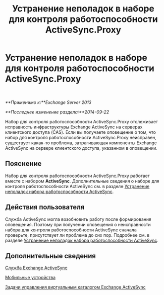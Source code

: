 ﻿---
title: Устранение неполадок в наборе для контроля работоспособности ActiveSync.Proxy
TOCTitle: Устранение неполадок в наборе для контроля работоспособности ActiveSync.Proxy
ms:assetid: f10acbb8-4d2e-43fb-b3a5-6dbb7a529e04
ms:mtpsurl: https://technet.microsoft.com/ru-ru/library/ms.exch.scom.activesync.proxy(v=EXCHG.150)
ms:contentKeyID: 53275675
ms.date: 11/14/2015
mtps_version: v=EXCHG.150
ms.translationtype: HT
---

# Устранение неполадок в наборе для контроля работоспособности ActiveSync.Proxy

 

_**Применимо к:**Exchange Server 2013_

_**Последнее изменение раздела:**2014-09-22_

Набор для контроля работоспособности ActiveSync.Proxy отслеживает исправность инфраструктуры Exchange ActiveSync на серверах клиентского доступа (CAS). Если вы получаете оповещение о том, что набор для контроля работоспособности ActiveSync.Proxy неисправен, существует какая-то проблема, затрагивающая компоненты Exchange ActiveSync на сервере клиентского доступа, указанном в оповещении.

## Пояснение

Набор для контроля работоспособности ActiveSync.Proxy работает вместе с набором **ActiveSync**. Дополнительные сведения о наборе для контроля работоспособности ActiveSync см. в разделе [Устранение неполадок набора работоспособности ActiveSync](troubleshooting-activesync-health-set.md).

## Действия пользователя

Служба ActiveSync могла возобновить работу после формирования оповещения. Поэтому при получении оповещения о неисправности набора для контроля работоспособности ActiveSync сначала проверьте, присутствует ли проблема до сих пор. Подробнее см. в разделе [Устранение неполадок набора работоспособности ActiveSync](troubleshooting-activesync-health-set.md).

## Дополнительные сведения

[Служба Exchange ActiveSync](https://technet.microsoft.com/ru-ru/library/aa998357\(v=exchg.150\))

[Мобильные устройства](https://technet.microsoft.com/ru-ru/library/bb232129\(v=exchg.150\))

[Задачи управления виртуальным каталогом Exchange ActiveSync](https://technet.microsoft.com/ru-ru/library/bb125170\(v=exchg.150\))

